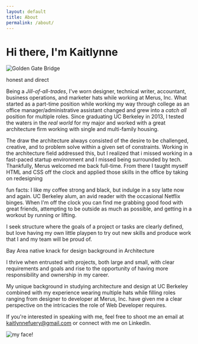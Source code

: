 ```yaml
---
layout: default
title: About
permalink: /about/
---
```


# Hi there, I'm Kaitlynne

<div class="overlay">
    <div class="hero">
        <img src="{{ site.baseurl }}/assets/golden_gate.png" alt="Golden Gate Bridge" />
    </div>
</div>

honest and direct

Being a _Jill-of-all-trades_, I've worn designer, technical writer, accountant, business operations, and marketer hats while working at
Merus, Inc. What started as a part-time position while working my way through college as an office manager/administrative assistant
changed and grew into a _catch all_ position for multiple roles. Since graduating UC Berkeley in 2013, I tested the waters in the
_real world_ for my major and worked with a great architecture firm working with single and multi-family housing.

The draw the architecture always consisted of the desire to be challenged, creative, and to problem solve within a given set of constraints.
Working in the architecture field addressed this, but I realized that i missed working in a fast-paced startup environment and I missed
being surrounded by tech. Thankfully, Merus welcomed me back full-time. From there I taught myself HTML and CSS off the clock and applied
those skills in the office by taking on redesigning 

fun facts:
I like my coffee strong and black, but indulge in a soy latte now and again.
UC Berkeley alum, an avid reader with the occasional Netflix binges. When I'm off the clock you can find me
grabbing good food with great friends, attempting to be outside as much as possible, and getting in a workout by running or lifting.

I seek structure where the goals of a project or tasks are clearly defined, but love having my own little playpen to try out new
skills and produce work that I and my team will be proud of. 

Bay Area native
knack for design
background in Architecture

I thrive when entrusted with projects, both large and small, with clear requirements and goals and rise to the opportunity
of having more responsibility and ownership in my career. 

My unique background in studying architecture and design at UC Berkeley combined with my experience wearing multiple hats
while filling roles ranging from designer to developer at Merus, Inc. have given me a clear perspective on the intricacies
the role of Web Developer requires.

If you're interested in speaking with me, feel free to shoot me an email at
<a href="mailto:kaitlynnefuery@gmail.com">kaitlynnefuery@gmail.com</a> or connect with me on LinkedIn.

<div id="kaitlynne">
    <img src="{{ site.baseurl }}/assets/about.jpg" alt="my face!">
</div>